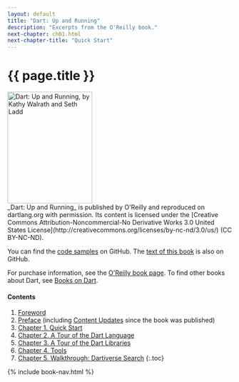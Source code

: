 ```yaml
---
layout: default
title: "Dart: Up and Running"
description: "Excerpts from the O'Reilly book."
next-chapter: ch01.html
next-chapter-title: "Quick Start"
---
```


# {{ page.title }}

<div class="pull-right">
  <a href="http://shop.oreilly.com/product/0636920025719.do" class="btn">
    <img class="media-object"
    src="front_cover.gif"
    alt="Dart: Up and Running, by Kathy Walrath and Seth Ladd"
    width="190" height="250" />
  </a>
</div>
_Dart: Up and Running_
is published by O'Reilly and reproduced on dartlang.org with permission.
Its content is licensed under the
[Creative Commons Attribution-Noncommercial-No Derivative Works 3.0
United States License](http://creativecommons.org/licenses/by-nc-nd/3.0/us/)
(CC BY-NC-ND).

You can find the [code samples](https://github.com/dart-lang/dart-up-and-running-book/tree/master/code) on GitHub.
The [text of this book](https://github.com/dart-lang/www.dartlang.org/tree/master/src/site/docs/dart-up-and-running) is also on GitHub.

For purchase information, see the
[O'Reilly book page](http://shop.oreilly.com/product/0636920025719.do).
To find other books about Dart, see [Books on Dart](/books/).


#### Contents

1. [Foreword](foreword.html)
1. [Preface](preface.html)
   (including [Content Updates](preface.html#preface-updates)
   since the book was published)
1. [Chapter 1. Quick Start](ch01.html)
1. [Chapter 2. A Tour of the Dart Language](ch02.html)
1. [Chapter 3. A Tour of the Dart Libraries](ch03.html)
1. [Chapter 4. Tools](ch04.html)
1. [Chapter 5. Walkthrough: Dartiverse Search](ch05.html)
{:.toc}

{% include book-nav.html %}
